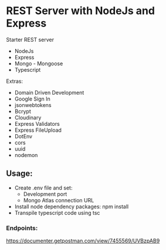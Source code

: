 # REST Server with NodeJs and Express

Starter REST server 
* NodeJs
* Express
* Mongo - Mongoose
* Typescript

Extras:
* Domain Driven Development
* Google Sign In
* jsonwebtokens
* Bcrypt
* Cloudinary
* Express Validators
* Express FileUpload
* DotEnv
* cors
* uuid
* nodemon

## Usage:

* Create .env file and set:
    * Development port
    * Mongo Atlas connection URL
* Install node dependency packages: npm install
* Transpile typescript code using tsc

### Endpoints:
https://documenter.getpostman.com/view/7455569/UVBzpAB9
